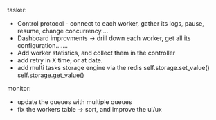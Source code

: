 tasker:
- Control protocol - connect to each worker, gather its logs, pause, resume, change concurrency....
- Dashboard improvments -> drill down each worker, get all its configuration.......
- Add worker statistics, and collect them in the controller
- add retry in X time, or at date.
- add multi tasks storage engine via the redis self.storage.set_value() self.storage.get_value()

monitor:
- update the queues with multiple queues
- fix the workers table -> sort, and improve the ui/ux
